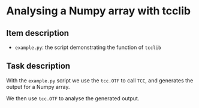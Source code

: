 # Analysing a Numpy array with tcclib


## Item description

- `example.py`: the script demonstrating the function of `tcclib`

## Task description

With the `example.py` script we use the `tcc.OTF` to call `TCC`, and generates the output for a Numpy array.

We then use `tcc.OTF` to analyse the generated output.
